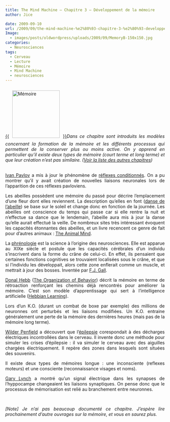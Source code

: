 ```yaml
---
title: The Mind Machine – Chapitre 3 – Développement de la mémoire
author: Jice

date: 2009-09-10
url: /2009/09/the-mind-machine-%e2%80%93-chapitre-3-%e2%80%93-developpement-de-la-memoire/
Image:
  - images/posts/oldwordpress/uploads/2009/09/MemoryB-150x150.jpg
categories:
  - Neurosciences
tags:
  - Cerveau
  - Lecture
  - Mémoire
  - Mind Machine
  - neurosciences
---
```

<p style="text-align: justify;">
  <a href="images/posts/oldwordpress/uploads/2009/09/MemoryB.jpg">{{<img class="alignleft size-thumbnail wp-image-925" style="margin: 10px;" title="Mémoire" src="images/posts/oldwordpress/uploads/2009/09/MemoryB-150x150.jpg" alt="Mémoire" width="150" height="150" >}}</a><em>Dans ce chapitre sont introduits les modèles concernant la formation de la mémoire et les différents processus qui permettent de la conserver plus ou moins active. <em>On y apprend en particulier qu&#8217;il existe deux types de mémoire (court terme et long terme) et que leur création n&#8217;est pas similaire. </em></em><span><span><em>(<a href="../2009/08/the-mind-machine-notes-de-lecture/">Voir la liste des autres chapitres</a>)</em></span></span>
</p>

<p style="text-align: justify;">
  <a id="aptureLink_g2JT8Fyp6e" href="http://fr.wikipedia.org/wiki/Ivan%20Pavlov"><br /> Ivan Pavlov</a> a mis à jour le phénomène de <a id="aptureLink_Sr6c35nQax" href="http://fr.wikipedia.org/wiki/R%C3%A9flexes%20conditionn%C3%A9s">réflexes conditionnés</a>. On a pu montrer qu&#8217;il y avait création de nouvelles liaisons neuronales lors de l&#8217;apparition de ces réflexes pavloviens.
</p>

<p style="text-align: justify;">
  Les abeilles possèdent une mémoire du passé pour décrire l&#8217;emplacement d&#8217;une fleur dont elles reviennent. La description qu&#8217;elles en font (<a id="aptureLink_oNE5zhMPvJ" href="http://fr.wikipedia.org/wiki/Abeille#La_danse_des_abeilles">danse de l&#8217;abeille</a>) se base sur le soleil et change donc en fonction de la journée. Les abeilles ont conscience du temps qui passe car si elle rentre la nuit et n&#8217;effectue sa dance que le lendemain, l&#8217;abeille aura mis à jour la danse qu&#8217;elle aurait effectué la veille. De nombreux sites très intéressant évoquent les capacités étonnantes des abeilles, et un livre recencent ce genre de fait pour d&#8217;autres animaux : <a id="aptureLink_Bkr3ccsbY7" href="http://www.amazon.com/gp/product/0716750465">The Animal Mind</a>.
</p>

<p style="text-align: justify;">
  La <a id="aptureLink_EllSPpKBCB" href="http://fr.wikipedia.org/wiki/Phr%C3%A9nologie">phrénologie</a> est la science à l&#8217;origine des neurosciences. Elle est apparue au XIXe siècle et postule que les capacités cérébrales d&#8217;un individu s&#8217;inscrivent dans la forme du crâne de celui-ci. En effet, ils pensaient que certaines fonctions cognitives se trouvaient localisées sous le crâne, et que si l&#8217;individu les développait, alors cette zone enflerait comme un muscle, et mettrait à jour des bosses. Inventée par <a id="aptureLink_qB4YvEFh7y" href="http://fr.wikipedia.org/wiki/Franz%20Joseph%20Gall">F.J. Gall</a>.
</p>

<p style="text-align: justify;">
  <a id="aptureLink_W6f6e9KBTJ" href="http://fr.wikipedia.org/wiki/Donald%20Hebb">Donal Hebb</a> (<a id="aptureLink_g7D95e6CXE" href="http://www.amazon.com/gp/product/0805843000">The Organization of Behavior</a>) décrit la mémoire en terme de rétroaction renforçant les chemins déjà rencontrés pour améliorer la mémoire. C&#8217;est son modèle d&#8217;apprentissage qui sert à l&#8217;intelligence artificielle (<a id="aptureLink_XVsbkcJwFR" href="http://en.wikipedia.org/wiki/Hebbian%20theory">Hebbian Learning</a>).
</p>

<p style="text-align: justify;">
  Lors d&#8217;un K.O. (durant un combat de boxe par exemple) des millions de neuronnes ont perturbés et les liaisons modifiées. Un K.O. entraine généralement une perte de la mémoire des dernières heures (mais pas de la mémoire long terme).
</p>

<p style="text-align: justify;">
  <a id="aptureLink_lhEEadpRHQ" href="http://fr.wikipedia.org/wiki/Wilder%20Penfield">Wilder Penfield</a> a découvert que l&#8217;<a id="aptureLink_XwZRUmLAkP" href="http://fr.wikipedia.org/wiki/%C3%89pilepsie">épilepsie</a> corespondait à des décharges électriques incontrollées dans le cerveau. Il invente donc une méthode pour simuler les crises d&#8217;épilepsie : il va simuler le cerveau avec des aiguilles chargées électriquement. Il repère des zones dans lesquels sont situées des souvenirs.
</p>

<p style="text-align: justify;">
  Il existe deux types de mémoires longue : une inconsciente (reflexes moteurs) et une consciente (reconnaissance visages et noms).
</p>

<p style="text-align: justify;">
  <a title="Gary Lynch" href="http://www.faculty.uci.edu/profile.cfm?faculty_id=2658" target="_blank">Gary Lynch</a> a montré qu&#8217;un signal électrique dans les synapses de l&#8217;hyppocampe changeaient les liaisons synaptiques. On pense donc que le processus de mémorisation est relié au branchement entre neuronnes.
</p>

<p style="text-align: justify;">
  <em><br /> </em>
</p>

<p style="text-align: justify;">
  <em>[Note] Je n&#8217;ai pas beaucoup documenté ce chapitre. J&#8217;espère lire prochainement d&#8217;autre ouvrages sur la mémoire, et vous en saurez plus.</em>
</p>